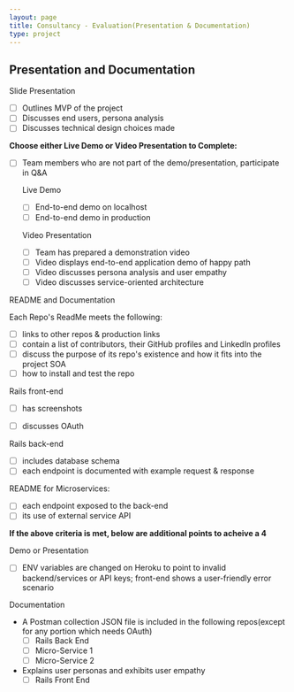 ```yaml
---
layout: page
title: Consultancy - Evaluation(Presentation & Documentation)
type: project
---
```


## Presentation and Documentation

Slide Presentation
- [ ] Outlines MVP of the project
- [ ] Discusses end users, persona analysis
- [ ] Discusses technical design choices made

__Choose either Live Demo or Video Presentation to Complete:__

- [ ] Team members who are not part of the demo/presentation, participate in Q&A

    Live Demo
    - [ ] End-to-end demo on localhost
    - [ ] End-to-end demo in production

    Video Presentation
    - [ ] Team has prepared a demonstration video
    - [ ] Video displays end-to-end application demo of happy path
    - [ ] Video discusses persona analysis and user empathy
    - [ ] Video discusses service-oriented architecture

README and Documentation

Each Repo's ReadMe meets the following:
- [ ] links to other repos & production links
- [ ] contain a list of contributors, their GitHub profiles and LinkedIn profiles
- [ ] discuss the purpose of its repo's existence and how it fits into the project SOA
- [ ] how to install and test the repo

Rails front-end
- [ ] has screenshots
- [ ] discusses OAuth


Rails back-end
- [ ] includes database schema
- [ ] each endpoint is documented with example request & response

README for Microservices:
  - [ ] each endpoint exposed to the back-end
  - [ ] its use of external service API

__If the above criteria is met, below are additional points to acheive a 4__

Demo or Presentation
- [ ] ENV variables are changed on Heroku to point to invalid backend/services or API keys; front-end shows a user-friendly error scenario

Documentation
- A Postman collection JSON file is included in the following repos(except for any portion which needs OAuth)
    - [ ] Rails Back End
    - [ ] Micro-Service 1
    - [ ] Micro-Service 2

- Explains user personas and exhibits user empathy
    - [ ] Rails Front End
